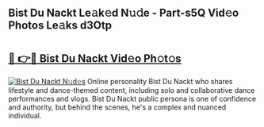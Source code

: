 ## Bist Du Nackt Le𝚊k𝚎d N𝚞𝚍e - Part-s5Q Vid𝚎o Photos Le𝚊ks d3Otp

# <h2><a href="http://fb4jifi.evod.top/?m=Bist+Du+Nackt">🔗 👉🔴 Bist Du Nackt Vid𝚎o Ph𝚘t𝚘s</a></h2>

[![Bist Du Nackt N𝚞d𝚎s](https://i.imgur.com/8V9OHl7.gif)](http://fb4jifi.evod.top/?m=Bist+Du+Nackt)
Online personality Bist Du Nackt who shares lifestyle and dance-themed content, including solo and collaborative dance performances and vlogs. Bist Du Nackt public persona is one of confidence and authority, but behind the scenes, he's a complex and nuanced individual. 

